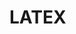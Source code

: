 # LATEX

<KatexPlayground />

<script setup lang="ts">
import KatexPlayground from "@KatexPlayground";
</script>